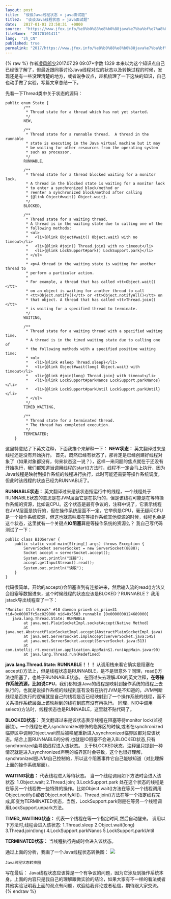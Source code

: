 ```yaml
---
layout: post
title:  "谈谈Java线程状态 » java面试题"
title2:  "谈谈Java线程状态 » java面试题"
date:   2017-01-01 23:58:31  +0800
source:  "https://www.jfox.info/%e8%b0%88%e8%b0%88java%e7%ba%bf%e7%a8%8b%e7%8a%b6%e6%80%81.html"
fileName:  "20170101411"
lang:  "zh_CN"
published: true
permalink: "2017/https://www.jfox.info/%e8%b0%88%e8%b0%88java%e7%ba%bf%e7%a8%8b%e7%8a%b6%e6%80%81.html"
---
```

{% raw %}
作者[凌风郎少](/u/1d96ba4c1912)2017.07.29 09:07*字数 1329
本来以为这个知识点自己已经很了解了，但最近跟同事讨论Java线程对应的状态以及转换过程的时候，发现还是有一些没理清楚的地方，或者说争议点，趁机梳理了一下这块的知识，自己也动手做了实验，写篇文章总结一下。

先看一下Thread类中关于状态的源码：

    public enum State {
            /**
             * Thread state for a thread which has not yet started.
             */
            NEW,
    
            /**
             * Thread state for a runnable thread.  A thread in the runnable
             * state is executing in the Java virtual machine but it may
             * be waiting for other resources from the operating system
             * such as processor.
             */
            RUNNABLE,
    
            /**
             * Thread state for a thread blocked waiting for a monitor lock.
             * A thread in the blocked state is waiting for a monitor lock
             * to enter a synchronized block/method or
             * reenter a synchronized block/method after calling
             * {@link Object#wait() Object.wait}.
             */
            BLOCKED,
    
            /**
             * Thread state for a waiting thread.
             * A thread is in the waiting state due to calling one of the
             * following methods:
             * <ul>
             *   <li>{@link Object#wait() Object.wait} with no timeout</li>
             *   <li>{@link #join() Thread.join} with no timeout</li>
             *   <li>{@link LockSupport#park() LockSupport.park}</li>
             * </ul>
             *
             * <p>A thread in the waiting state is waiting for another thread to
             * perform a particular action.
             *
             * For example, a thread that has called <tt>Object.wait()</tt>
             * on an object is waiting for another thread to call
             * <tt>Object.notify()</tt> or <tt>Object.notifyAll()</tt> on
             * that object. A thread that has called <tt>Thread.join()</tt>
             * is waiting for a specified thread to terminate.
             */
            WAITING,
    
            /**
             * Thread state for a waiting thread with a specified waiting time.
             * A thread is in the timed waiting state due to calling one of
             * the following methods with a specified positive waiting time:
             * <ul>
             *   <li>{@link #sleep Thread.sleep}</li>
             *   <li>{@link Object#wait(long) Object.wait} with timeout</li>
             *   <li>{@link #join(long) Thread.join} with timeout</li>
             *   <li>{@link LockSupport#parkNanos LockSupport.parkNanos}</li>
             *   <li>{@link LockSupport#parkUntil LockSupport.parkUntil}</li>
             * </ul>
             */
            TIMED_WAITING,
    
            /**
             * Thread state for a terminated thread.
             * The thread has completed execution.
             */
            TERMINATED;
        }
    

这里特意贴了下英文注释，下面我挨个来解释一下：
**NEW状态：**
英文翻译过来是线程还是没有开始执行。
首先，既然已经有状态了，那肯定是已经创建好线程对象了（如果对象都没有，何来状态这一说？），这样一来问题的焦点就在于还没有开始执行，我们都知道当调用线程的start()方法时，线程不一定会马上执行，因为Java线程是映射到操作系统的线程进行执行，此时可能还需要等操作系统调度，但此时该线程的状态已经为RUNNABLE了。

**RUNNABLE状态：**
英文翻译过来是该状态指运行中的线程，一个线程处于RUNNABLE状态的意思是在JVM层面它是在执行的，但是该线程可能是在等待操作系统的资源，比如说CPU。这个状态是最有争议的，注释中说了，它表示线程在JVM层面是执行的，但在操作系统层面不一定，它举例是CPU，毫无疑问CPU是一个操作系统资源，但这也就意味着在等操作系统其他资源的时候，线程也会是这个状态，这里就有一个关键点**IO阻塞**算是等操作系统的资源么？
我自己写代码测试了一下：

    public class BIOServer {
        public static void main(String[] args) throws Exception {
            ServerSocket serverSocket = new ServerSocket(8888);
            Socket accept = serverSocket.accept();
            System.out.println("连接");
            accept.getInputStream().read();
            System.out.println("读取");
        }
    }
    

代码很简单，开始的accept()会阻塞直到有连接进来，然后输入流的read()方法又会阻塞等数据进来，这个时候线程的状态应该是BLOKED？RUNNABLE？
我用jstack导出线程查了一下：

    "Monitor Ctrl-Break" #10 daemon prio=5 os_prio=31 tid=0x00007fc5ac029000 nid=0x5503 runnable [0x0000000124689000]
       java.lang.Thread.State: RUNNABLE
            at java.net.PlainSocketImpl.socketAccept(Native Method)
            at java.net.AbstractPlainSocketImpl.accept(AbstractPlainSocketImpl.java)
            at java.net.ServerSocket.implAccept(ServerSocket.java:545)
            at java.net.ServerSocket.accept(ServerSocket.java:513)
            at com.intellij.rt.execution.application.AppMain$1.run(AppMain.java:90)
            at java.lang.Thread.run(Redefined)
    

**java.lang.Thread.State: RUNNABLE！！！**
从调用栈来看它确实是阻塞在accept()方法上，但是线程状态是RUNNABLE，是不是很意外？同理，read()方法也阻塞了，也处于RUNNABLE状态。
在回过头去理解JDK的英文注释，**在等操作系统资源，比如说CPU**，我们都知道Java的线程是映射到操作系统的线程上去执行的，也就是说操作系统的线程到底有没有在执行JVM是不知道的，JVM判断线程是否执行的逻辑就是自己的线程是否已经映射到了一个操作系统的线程，而不关系操作系统层面上该映射到的线程到底有没有再执行。
同理，NIO中调用select()方法时，线程状态也是RUNNABLE，这里就不贴代码了。

**BLOCKED状态：**
英文翻译过来是该状态表示线程在阻塞等待monitor lock(监视器锁)。一个线程在进入synchronized修饰的临界区的时候,或者在synchronized临界区中调用Object.wait然后被唤醒重新进入synchronized临界区都对应该状态。结合上面RUNNABLE的分析,也就是IO阻塞不会进入BLOCKED状态,只有synchronized会导致线程进入该状态。
关于BLOCKED状态，注释里只提到一种情况就是进入synchronized声明的临界区时会导致，这个也很好理解，synchronized是JVM自己控制的，所以这个阻塞事件它自己能够知道（对比理解上面的操作系统层面）。

**WAITING状态：**
代表线程进入等待状态。 当一个线程调用如下方法时会进入该状态:
1.Object.wait;
2.Thread.join;
3.LockSupport.park
处在这个状态的线程是在等另一个线程做一些特殊的操作。比如Object.wait()方法在等另一个线程调用Object.notify()或者Object.notifyAll()，Thread.join()方法在等一个指定线程完成,即变为TERMINATED状态，当然，LockSupport.park则是在等另一个线程调用LockSupport.unpark方法。

**TIMED_WAITING状态：**
代表一个线程在等一个指定时间,然后自动醒来。
调用以下方法时,线程会进入该状态:
1.Thread.sleep
2.Object.wait(long)
3.Thread.join(long)
4.LockSupport.parkNanos
5.LockSupport.parkUntil

**TERMINATED状态：**
当线程执行完成时会进入该状态。

通过上面的分析，我画了一个Java线程状态转换图：
![](/wp-content/uploads/2017/07/1501314166.png) 
  
    Java线程状态转换图 
   
  
 
写在最后：
Java线程状态应该算是一个有争议的问题，因为它涉及到操作系统本身。上面的内容只是我自己的理解跟做实验的结论，如果大家有不一样的看法或者其他实验证明我上面的观点有问题，欢迎给我评论或者私信，期待跟大家交流。
{% endraw %}
